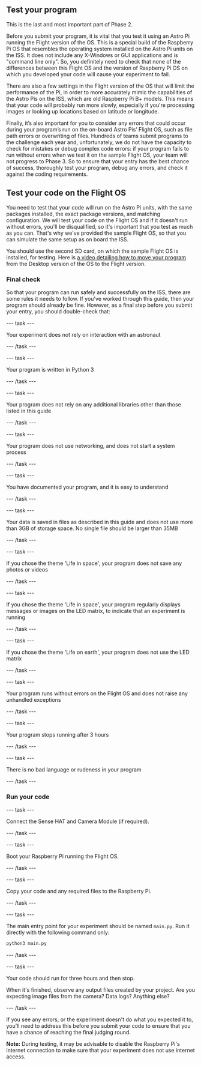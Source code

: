 ## Test your program

This is the last and most important part of Phase 2.

Before you submit your program, it is vital that you test it using an Astro Pi running the Flight version of the OS. This is a special build of the Raspberry Pi OS that resembles the operating system installed on the Astro Pi units on the ISS. It does not include any X-Windows or GUI applications and is "command line only". So, you definitely need to check that none of the differences between this Flight OS and the version of Raspberry Pi OS on which you developed your code will cause your experiment to fail.

There are also a few settings in the Flight version of the OS that will limit the performance of the Pi, in order to more accurately mimic the capabilities of the Astro Pis on the ISS, which are old Raspberry Pi B+ models. This means that your code will probably run more slowly, especially if you're processing images or looking up locations based on latitude or longitude.

Finally, it’s also important for you to consider any errors that could occur during your program’s run on the on-board Astro Pis’ Flight OS, such as file path errors or overwriting of files. Hundreds of teams submit programs to the challenge each year and, unfortunately, we do not have the capacity to check for mistakes or debug complex code errors: if your program fails to run without errors when we test it on the sample Flight OS, your team will not progress to Phase 3. So to ensure that your entry has the best chance of success, thoroughly test your program, debug any errors, and check it against the coding requirements.

## Test your code on the Flight OS

You need to test that your code will run on the Astro Pi units, with the same packages installed, the exact package versions, and matching configuration. We will test your code on the Flight OS and if it doesn't run without errors, you'll be disqualified, so it's important that you test as much as you can. That's why we've provided the sample Flight OS, so that you can simulate the same setup as on board the ISS.

You should use the second SD card, on which the sample Flight OS is installed, for testing. Here is [a video detailing how to move your program](https://youtu.be/ywU5UB2GkyU) from the Desktop version of the OS to the Flight version. 

### Final check

So that your program can run safely and successfully on the ISS, there are some rules it needs to follow. If you've worked through this guide, then your program should already be fine. However, as a final step before you submit your entry, you should double-check that:

--- task ---

Your experiment does not rely on interaction with an astronaut

--- /task ---

--- task ---

Your program is written in Python 3

--- /task ---

--- task ---

Your program does not rely on any additional libraries other than those listed in this guide

--- /task ---

--- task ---

Your program does not use networking, and does not start a system process

--- /task ---

--- task ---

You have documented your program, and it is easy to understand

--- /task ---

--- task ---

Your data is saved in files as described in this guide and does not use more than 3GB of storage space. No single file should be larger than 35MB

--- /task ---

--- task ---

If you chose the theme 'Life in space', your program does not save any photos or videos

--- /task ---

--- task ---

If you chose the theme 'Life in space', your program regularly displays messages or images on the LED matrix, to indicate that an experiment is running

--- /task ---

--- task ---

If you chose the theme 'Life on earth', your program does not use the LED matrix

--- /task ---

--- task ---

Your program runs without errors on the Flight OS and does not raise any unhandled exceptions

--- /task ---

--- task ---

Your program stops running after 3 hours

--- /task ---

--- task ---

There is no bad language or rudeness in your program

--- /task ---

### Run your code

--- task ---

Connect the Sense HAT and Camera Module (if required).

--- /task ---

--- task ---

Boot your Raspberry Pi running the Flight OS.

--- /task ---

--- task ---

Copy your code and any required files to the Raspberry Pi.

--- /task ---

--- task ---

The main entry point for your experiment should be named `main.py`. Run it directly with the following command only:

```bash
python3 main.py
```

--- /task ---

--- task ---

Your code should run for three hours and then stop.

When it's finished, observe any output files created by your project. Are you expecting image files from the camera? Data logs? Anything else?

--- /task ---

If you see any errors, or the experiment doesn't do what you expected it to, you'll need to address this before you submit your code to ensure that you have a chance of reaching the final judging round.

**Note:** During testing, it may be advisable to disable the Raspberry Pi's internet connection to make sure that your experiment does not use internet access.
